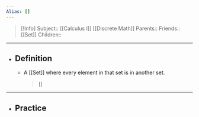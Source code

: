 ```yaml
---
Alias: []
---
```

> [!Info]
> Subject:: [[Calculus I]] [[Discrete Math]]
> Parents:: 
> Friends:: [[Set]]
> Children:: 
---
- ## Definition
	- A [[Set]] where every element in that set is in another set.
	  > []
---
- ## Practice